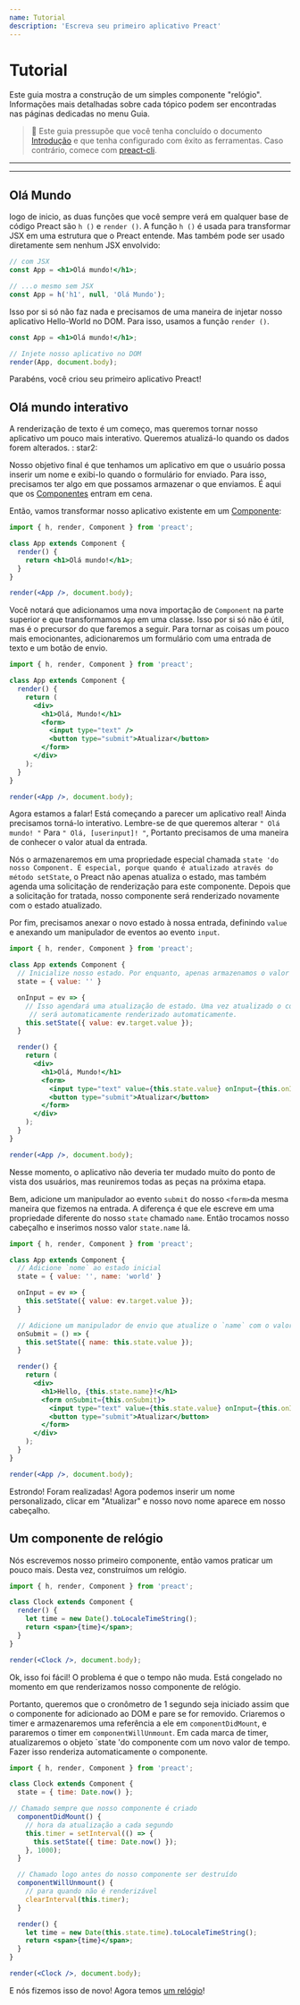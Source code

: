 ```yaml
---
name: Tutorial
description: 'Escreva seu primeiro aplicativo Preact'
---
```


# Tutorial

Este guia mostra a construção de um simples componente "relógio". Informações mais detalhadas sobre cada tópico podem ser encontradas nas páginas dedicadas no menu Guia.

> :information_desk_person: Este guia pressupõe que você tenha concluído o documento [Introdução](/guide/v10/getting-started)  e que tenha configurado com êxito as ferramentas. Caso contrário, comece com [preact-cli](/guide/v10/getting-started#best-practices-powered-with-preact-cli).

---

<div><toc></toc></div>

---

## Olá Mundo

logo de inicio, as duas funções que você sempre verá em qualquer base de código Preact são `h ()` e `render ()`. A função `h ()` é usada para transformar JSX em uma estrutura que o Preact entende. Mas também pode ser usado diretamente sem nenhum JSX envolvido:

```jsx
// com JSX
const App = <h1>Olá mundo!</h1>;

// ...o mesmo sem JSX
const App = h('h1', null, 'Olá Mundo');
```

Isso por si só não faz nada e precisamos de uma maneira de injetar nosso aplicativo Hello-World no DOM. Para isso, usamos a função `render ()`.

```jsx
const App = <h1>Olá mundo!</h1>;

// Injete nosso aplicativo no DOM
render(App, document.body);
```

Parabéns, você criou seu primeiro aplicativo Preact!

## Olá mundo interativo

A renderização de texto é um começo, mas queremos tornar nosso aplicativo um pouco mais interativo. Queremos atualizá-lo quando os dados forem alterados. : star2:

Nosso objetivo final é que tenhamos um aplicativo em que o usuário possa inserir um nome e exibi-lo quando o formulário for enviado. Para isso, precisamos ter algo em que possamos armazenar o que enviamos. É aqui que os [Componentes](/guide/v10/components) entram em cena.

Então, vamos transformar nosso aplicativo existente em um [Componente](/guide/v10/components):

```jsx
import { h, render, Component } from 'preact';

class App extends Component {
  render() {
    return <h1>Olá mundo!</h1>;
  }
}

render(<App />, document.body);
```

Você notará que adicionamos uma nova importação de `Component` na parte superior e que transformamos `App` em uma classe. Isso por si só não é útil, mas é o precursor do que faremos a seguir. Para tornar as coisas um pouco mais emocionantes, adicionaremos um formulário com uma entrada de texto e um botão de envio.

```jsx
import { h, render, Component } from 'preact';

class App extends Component {
  render() {
    return (
      <div>
        <h1>Olá, Mundo!</h1>
        <form>
          <input type="text" />
          <button type="submit">Atualizar</button>
        </form>
      </div>
    );
  }
}

render(<App />, document.body);
```

Agora estamos a falar! Está começando a parecer um aplicativo real! Ainda precisamos torná-lo interativo. Lembre-se de que queremos alterar `" Olá mundo! "` Para `" Olá, [userinput]! "`, Portanto precisamos de uma maneira de conhecer o valor atual da entrada.

Nós o armazenaremos em uma propriedade especial chamada `state 'do nosso Component. É especial, porque quando é atualizado através do método setState`, o Preact não apenas atualiza o estado, mas também agenda uma solicitação de renderização para este componente. Depois que a solicitação for tratada, nosso componente será renderizado novamente com o estado atualizado.

Por fim, precisamos anexar o novo estado à nossa entrada, definindo `value` e anexando um manipulador de eventos ao evento `input`.

```jsx
import { h, render, Component } from 'preact';

class App extends Component {
  // Inicialize nosso estado. Por enquanto, apenas armazenamos o valor de entrada
  state = { value: '' }

  onInput = ev => {
    // Isso agendará uma atualização de estado. Uma vez atualizado o componente
     // será automaticamente renderizado automaticamente.
    this.setState({ value: ev.target.value });
  }

  render() {
    return (
      <div>
        <h1>Olá, Mundo!</h1>
        <form>
          <input type="text" value={this.state.value} onInput={this.onInput} />
          <button type="submit">Atualizar</button>
        </form>
      </div>
    );
  }
}

render(<App />, document.body);
```

Nesse momento, o aplicativo não deveria ter mudado muito do ponto de vista dos usuários, mas reuniremos todas as peças na próxima etapa.

Bem, adicione um manipulador ao evento `submit` do nosso `<form>`da mesma maneira que fizemos na entrada. A diferença é que ele escreve em uma propriedade diferente do nosso `state` chamado `name`. Então trocamos nosso cabeçalho e inserimos nosso valor `state.name` lá.

```jsx
import { h, render, Component } from 'preact';

class App extends Component {
  // Adicione `nome` ao estado inicial
  state = { value: '', name: 'world' }

  onInput = ev => {
    this.setState({ value: ev.target.value });
  }

  // Adicione um manipulador de envio que atualize o `name` com o valor de entrada mais recente
  onSubmit = () => {
    this.setState({ name: this.state.value });
  }

  render() {
    return (
      <div>
        <h1>Hello, {this.state.name}!</h1>
        <form onSubmit={this.onSubmit}>
          <input type="text" value={this.state.value} onInput={this.onInput} />
          <button type="submit">Atualizar</button>
        </form>
      </div>
    );
  }
}

render(<App />, document.body);
```

Estrondo! Foram realizadas! Agora podemos inserir um nome personalizado, clicar em "Atualizar" e nosso novo nome aparece em nosso cabeçalho.

## Um componente de relógio

Nós escrevemos nosso primeiro componente, então vamos praticar um pouco mais. Desta vez, construímos um relógio.

```jsx
import { h, render, Component } from 'preact';

class Clock extends Component {
  render() {
    let time = new Date().toLocaleTimeString();
    return <span>{time}</span>;
  }
}

render(<Clock />, document.body);
```

Ok, isso foi fácil! O problema é que o tempo não muda. Está congelado no momento em que renderizamos nosso componente de relógio.

Portanto, queremos que o cronômetro de 1 segundo seja iniciado assim que o componente for adicionado ao DOM e pare se for removido. Criaremos o timer e armazenaremos uma referência a ele em `componentDidMount`, e pararemos o timer em `componentWillUnmount`. Em cada marca de timer, atualizaremos o objeto `state 'do componente com um novo valor de tempo. Fazer isso renderiza automaticamente o componente.

```jsx
import { h, render, Component } from 'preact';

class Clock extends Component {
  state = { time: Date.now() };

// Chamado sempre que nosso componente é criado
  componentDidMount() {
    // hora da atualização a cada segundo
    this.timer = setInterval(() => {
      this.setState({ time: Date.now() });
    }, 1000);
  }

  // Chamado logo antes do nosso componente ser destruído
  componentWillUnmount() {
    // para quando não é renderizável
    clearInterval(this.timer);
  }

  render() {
    let time = new Date(this.state.time).toLocaleTimeString();
    return <span>{time}</span>;
  }
}

render(<Clock />, document.body);
```

E nós fizemos isso de novo! Agora temos [um relógio](http://jsfiddle.net/developit/u9m5x0L7/embedded/result,js/)!
